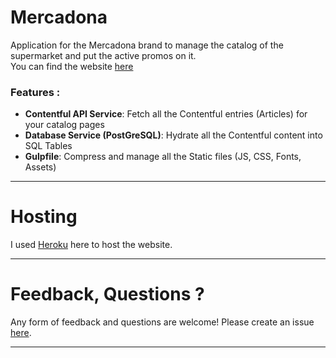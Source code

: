 # Mercadona 

Application for the Mercadona brand to manage the catalog of the supermarket
and put the active promos on it.  
You can find the website [here](https://mercadona-456.herokuapp.com/)

### Features :
* **Contentful API Service**: Fetch all the Contentful entries (Articles) for your catalog pages
* **Database Service (PostGreSQL)**: Hydrate all the Contentful content into SQL Tables
* **Gulpfile**: Compress and manage all the Static files (JS, CSS, Fonts, Assets)

---------------------
# Hosting

I used [Heroku](https://id.heroku.com/login) here to host the website.

---------------------
# Feedback, Questions ?

Any form of feedback and questions are welcome! Please create an issue [here](https://github.com/ClementRoc/Mercadona/issues).

---------------------